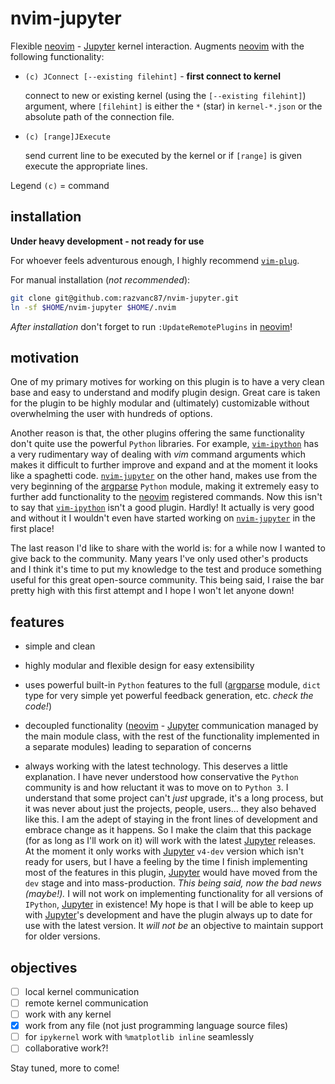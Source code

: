 # nvim-jupyter

Flexible [neovim] - [Jupyter] kernel interaction. Augments [neovim] with the following
functionality:

- `(c) JConnect [--existing filehint]` - **first connect to kernel**

  connect to new or existing kernel (using the `[--existing filehint]`)
  argument, where `[filehint]` is either the `*` (star) in `kernel-*.json`
  or the absolute path of the connection file.

- `(c) [range]JExecute`

  send current line to be executed by the kernel or if `[range]` is given
  execute the appropriate lines.

Legend `(c)` = command


## installation

**Under heavy development - not ready for use**

For whoever feels adventurous enough, I highly recommend [`vim-plug`].

For manual installation (_not recommended_):

```bash
git clone git@github.com:razvanc87/nvim-jupyter.git
ln -sf $HOME/nvim-jupyter $HOME/.nvim
```

_After installation_ don't forget to run `:UpdateRemotePlugins` in [neovim]!


## motivation

One of my primary motives for working on this plugin is to have a very clean
base and easy to understand and modify plugin design. Great care is taken for
the plugin to be highly modular and (ultimately) customizable without
overwhelming the user with hundreds of options.

Another reason is that, the other plugins offering the same functionality don't
quite use the powerful `Python` libraries. For example, [`vim-ipython`] has
a very rudimentary way of dealing with _vim_ command arguments which makes it
difficult to further improve and expand and at the moment it looks like
a spaghetti code. [`nvim-jupyter`] on the other hand, makes use from the very
beginning of the [argparse] `Python` module, making it extremely easy to
further add functionality to the [neovim] registered commands. Now this isn't
to say that [`vim-ipython`] isn't a good plugin. Hardly! It actually is very
good and without it I wouldn't even have started working on [`nvim-jupyter`] in
the first place!

The last reason I'd like to share with the world is: for a while now I wanted
to give back to the community. Many years I've only used other's products and
I think it's time to put my knowledge to the test and produce something useful
for this great open-source community. This being said, I raise the bar pretty
high with this first attempt and I hope I won't let anyone down!


## features

- simple and clean

- highly modular and flexible design for easy extensibility

- uses powerful built-in `Python` features to the full ([argparse] module,
  `dict` type for very simple yet powerful feedback generation, etc. _check the
  code!_)

- decoupled functionality ([neovim] - [Jupyter] communication managed by the
  main module class, with the rest of the functionality implemented in
  a separate modules) leading to separation of concerns

- always working with the latest technology. This deserves a little
  explanation. I have never understood how conservative the `Python` community
  is and how reluctant it was to move on to `Python 3`. I understand that some
  project can't _just_ upgrade, it's a long process, but it was never about
  just the projects, people, users... they also behaved like this. I am the
  adept of staying in the front lines of development and embrace change as it
  happens. So I make the claim that this package (for as long as I'll work on
  it) will work with the latest [Jupyter] releases. At the moment it only works
  with [Jupyter] `v4-dev` version which isn't ready for users, but I have
  a feeling by the time I finish implementing most of the features in this
  plugin, [Jupyter] would have moved from the `dev` stage and into
  mass-production. _This being said, now the bad news (maybe!)._ I will not
  work on implementing functionality for all versions of `IPython`, [Jupyter]
  in existence! My hope is that I will be able to keep up with [Jupyter]'s
  development and have the plugin always up to date for use with the latest
  version. It _will not be_ an objective to maintain support for older
  versions.


## objectives

- [ ] local kernel communication
- [ ] remote kernel communication
- [ ] work with any kernel
- [x] work from any file (not just programming language source files)
- [ ] for `ipykernel` work with `%matplotlib inline` seamlessly
- [ ] collaborative work?!

Stay tuned, more to come!

[neovim]: https://github.com/neovim/neovim
[Jupyter]: https://github.com/jupyter/jupyter
[`vim-ipython`]: https://github.com/ivanov/vim-ipython
[`nvim-jupyter`]: https://github.com/razvanc87/nvim-jupyter
[argparse]: https://docs.python.org/3/library/argparse.html
[`vim-plug`]: https://github.com/junegunn/vim-plug
